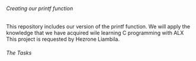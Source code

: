 ###### *Creating our printf function*

This repository includes our version of the printf function. We will apply the knowledge that we have acquired wile learning C programming with ALX
This project is requested by Hezrone Liambila.


###### *The Tasks*
